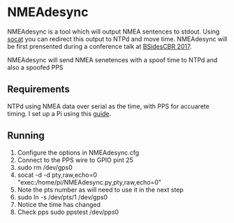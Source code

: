 # NMEAdesync
NMEAdesync is a tool which will output NMEA sentences to stdout. Using [socat](http://www.dest-unreach.org/socat/) you can redirect this output to NTPd and move time. NMEAdesync will be first prensented during a conference talk at [BSidesCBR 2017](http://www.bsidesau.com.au/speakers.html#david).

NMEAdesync will send NMEA senetences with a spoof time to NTPd and also a spoofed PPS 

## Requirements
NTPd using NMEA data over serial as the time, with PPS for accuarete timing. I set up a Pi using this [guide](https://frillip.com/raspberry-pi-stratum-1-ntp-server/).

## Running
1. Configure the options in NMEAdesync.cfg
1. Connect to the PPS wire to GPIO pint 25
1. sudo rm /dev/gps0 
1. socat -d -d pty,raw,echo=0 "exec:/home/pi/NMEAdesync.py,pty,raw,echo=0"
1. Note the pts number as will need to use it in the next step
1. sudo ln -s /dev/pts/1 /dev/gps0
1. Notice the time has changed
1. Check pps sudo ppstest /dev/pps0
